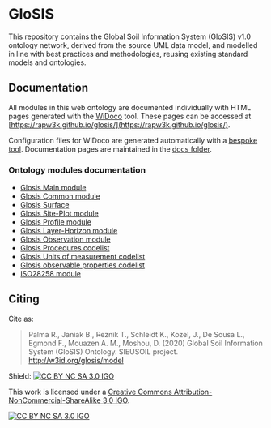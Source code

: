 # GloSIS
This repository contains the Global Soil Information System (GloSIS) v1.0 ontology network, derived from the source UML data model,
and modelled in line with best practices and methodologies, reusing existing standard models and ontologies.

## Documentation

All modules in this web ontology are documented individually with HTML pages
generated with the [WiDoco](https://github.com/dgarijo/Widoco) tool. These pages can be accessed at [https://rapw3k.github.io/glosis/](https://rapw3k.github.io/glosis/).

Configuration files for WiDoco are generated automatically with a [bespoke
tool](https://github.com/rapw3k/glosis/blob/master/docs/README_WiDoco.md).
Documentation pages are maintained in the [docs folder](https://github.com/rapw3k/glosis/tree/master/docs).

### Ontology modules documentation

* [Glosis Main module](https://rapw3k.github.io/glosis/glosis_main/index-en.html)
* [Glosis Common module](https://rapw3k.github.io/glosis/glosis_common/index-en.html)
* [Glosis Surface](https://rapw3k.github.io/glosis/glosis_surface/index-en.html)
* [Glosis Site-Plot module](https://rapw3k.github.io/glosis/glosis_siteplot/index-en.html)
* [Glosis Profile module](https://rapw3k.github.io/glosis/glosis_profile/index-en.html)
* [Glosis Layer-Horizon module](https://rapw3k.github.io/glosis/glosis_layer_horizon/index-en.html)
* [Glosis Observation module](https://rapw3k.github.io/glosis/glosis_observation/index-en.html)
* [Glosis Procedures codelist](https://rapw3k.github.io/glosis/glosis_procedure/index-en.html)
* [Glosis Units of measurement codelist](https://rapw3k.github.io/glosis/glosis_unit/index-en.html)
* [Glosis observable properties codelist](https://rapw3k.github.io/glosis/glosis_cl/index-en.html)
* [ISO28258 module](https://rapw3k.github.io/glosis/iso28258/index-en.html)


## Citing

Cite as:

> Palma R., Janiak B., Reznik T., Schleidt K., Kozel, J., De Sousa L., Egmond F., Mouazen A. M., Moshou, D. (2020) Global Soil Information System (GloSIS) Ontology. SIEUSOIL project. http://w3id.org/glosis/model 


Shield: [![CC BY NC SA 3.0 IGO][cc-by-shield]][cc-by]

This work is licensed under a
[Creative Commons Attribution-NonCommercial-ShareAlike 3.0 IGO][cc-by].

[![CC BY NC SA 3.0 IGO][cc-by-image]][cc-by]

[cc-by]: https://creativecommons.org/licenses/by-nc-sa/3.0/igo/
[cc-by-image]: https://licensebuttons.net/l/by/3.0/igo/88x31.png
[cc-by-shield]: https://img.shields.io/badge/License-CC%20BY%20NC%20SA%203.0%20IGO-lightgrey.svg
